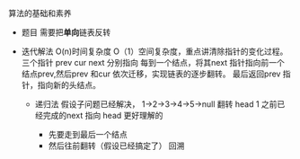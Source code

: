 算法的基础和素养

- 题目
   需要把**单向**链表反转
- 迭代解法 O(n)时间复杂度 O（1）空间复杂度，重点讲清除指针的变化过程。
  三个指针 prev cur next 分别指向
  每到一个结点，将其next 指针指向前一个结点prev,然后prev 和cur 依次迁移，实现链表的逐步翻转。
  最后返回prev 指针，指向新的头结点。

  - 递归法
    假设子问题已经解决，
    1->2->3->4->5->null 翻转
    head 1
    之前已经完成的next 指向 head 
    更好理解的

    - 先要走到最后一个结点
    - 然后往前翻转（假设已经搞定了） 回溯
